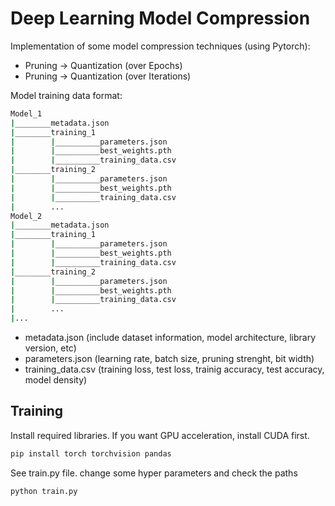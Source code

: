 # Deep Learning Model Compression

Implementation of some model compression techniques (using Pytorch):
- Pruning -> Quantization (over Epochs)
- Pruning -> Quantization (over Iterations)

Model training data format:
```bash
Model_1
|________metadata.json
|________training_1
|        |__________parameters.json
|        |__________best_weights.pth
|        |__________training_data.csv
|________training_2
|        |__________parameters.json
|        |__________best_weights.pth
|        |__________training_data.csv
|        ...
Model_2
|________metadata.json
|________training_1
|        |__________parameters.json
|        |__________best_weights.pth
|        |__________training_data.csv
|________training_2
|        |__________parameters.json
|        |__________best_weights.pth
|        |__________training_data.csv
|        ...
|...
```
- metadata.json (include dataset information, model architecture, library version, etc)
- parameters.json (learning rate, batch size, pruning strenght, bit width)
- training_data.csv (training loss, test loss, trainig accuracy, test accuracy, model density)

## Training
Install required libraries. If you want GPU acceleration, install CUDA first.

```bash
pip install torch torchvision pandas 
```
See train.py file. change some hyper parameters and check the paths

```bash
python train.py
```
